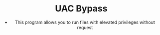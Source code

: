 <div align="center">

# UAC Bypass

- This program allows you to run files with elevated privileges without request